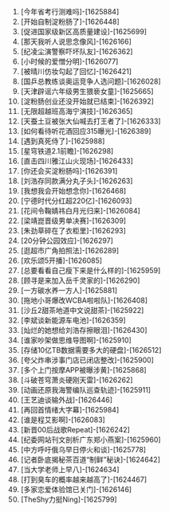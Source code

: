 
1. [今年省考行测难吗]-[1625884]
1. [开始自制淀粉肠了]-[1626448]
1. [促进国家级新区高质量建设]-[1625699]
1. [那天我听人说思念像风]-[1626166]
1. [纪凌尘演警察吓坏队友]-[1626362]
1. [小时候的爱憎分明]-[1626077]
1. [被晴川仿妆勾起了回忆]-[1626421]
1. [国乒总教练谈奥运竞争人选问题]-[1626028]
1. [天津辟谣六年级男生猥亵女童]-[1625665]
1. [淀粉肠创业还没开始就已结束]-[1626392]
1. [无限超越班高海宁演技]-[1626365]
1. [天蚕土豆被张大仙喊去打王者了]-[1626333]
1. [如何看待听花酒回应315曝光]-[1626389]
1. [遇到真死侍了]-[1625988]
1. [星穹铁道2.1前瞻]-[1626298]
1. [直击四川雅江山火现场]-[1626433]
1. [你还会买淀粉肠吗]-[1626391]
1. [刘浩存同款满分丸子头]-[1626263]
1. [我想我会开始想念你]-[1626468]
1. [宁德时代分红超220亿]-[1626093]
1. [花间令鞠婧祎白月光归来]-[1626084]
1. [梁靖崑晋级男单决赛]-[1626309]
1. [朱劲草碎在了衣柜里]-[1626293]
1. [20分钟公园效应]-[1626297]
1. [逛超市广角拍照法]-[1626289]
1. [欢乐颂5开播]-[1626085]
1. [总要看看自己瘦下来是什么样的]-[1625959]
1. [顾寻是来加入岳千灵家的]-[1626290]
1. [一方碳水养一方人]-[1625881]
1. [拖地小哥爆改WCBA啦啦队]-[1626408]
1. [沙丘2甜茶地道中文说甜茶]-[1625922]
1. [李斌谈新能源车电池]-[1626359]
1. [灿烂的她想给刘浩存擦眼泪]-[1626430]
1. [谁家吵架做思维导图啊]-[1625910]
1. [存储10亿TB数据需要多大的硬盘]-[1626512]
1. [夸父炸串涉事门店已闭店整改]-[1625900]
1. [多个上门按摩APP被曝涉黄]-[1625868]
1. [斗破苍穹萧炎硬刚天雷]-[1626262]
1. [动画还原我海警编队巡查轨迹]-[1625911]
1. [王艺迪谈输外战]-[1626446]
1. [再回首情绪大字幕]-[1625984]
1. [谁是程艾影啊]-[1626083]
1. [新晋00后战歌Repeat]-[1626242]
1. [纪委网站刊文剖析广东郑小燕案]-[1625960]
1. [中方呼吁俄乌早日停火和谈]-[1625778]
1. [记者卧底揭秘茶百道“制鲜”秘诀]-[1624642]
1. [当大学老师上早八]-[1624634]
1. [打到臭车的概率越来越高了]-[1624467]
1. [多家恋爱体验馆已关门]-[1626146]
1. [TheShy力挺Ning]-[1625799]